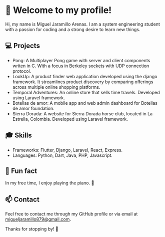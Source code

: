 # 🎉 Welcome to my profile!

Hi, my name is Miguel Jaramillo Arenas. I am a system engineering student with a passion for coding and a strong desire to learn new things. 

## 💻 Projects

- Pong: A Multiplayer Pong game with server and client components writen in C. With a focus in Berkeley sockets with UDP connection protocol.
- LookUp: A product finder web application developed using the django framework. It streamlines product discovery by comparing offerings across multiple online shopping platforms.
- Temporal Adventures: An online store that sells time travels. Developed using Laravel framework.
- Botellas de amor: A mobile app and web admin dashboard for Botellas de amor foundation.
- Sierra Dorada: A website for Sierra Dorada horse club, located in La Estrella, Colombia. Developed using Laravel framework.
  
## 🎓 Skills

- Frameworks: Flutter, Django, Laravel, React, Express.
- Languages: Python, Dart, Java, PHP, Javascript.

## 🎹 Fun fact

In my free time, I enjoy playing the piano. 🎹

## 📫 Contact

Feel free to contact me through my GitHub profile or via email at migueljaramillo879@gmail.com.

Thanks for stopping by! 🙌
